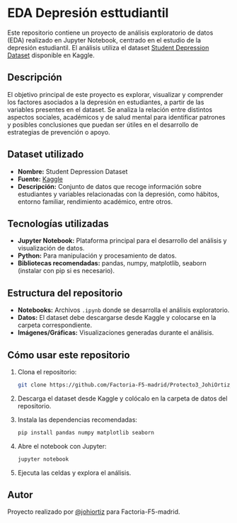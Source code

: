 # EDA Depresión esttudiantil

Este repositorio contiene un proyecto de análisis exploratorio de datos (EDA) realizado en Jupyter Notebook, centrado en el estudio de la depresión estudiantil. El análisis utiliza el dataset [Student Depression Dataset](https://www.kaggle.com/datasets/adilshamim8/student-depression-dataset/data) disponible en Kaggle.

## Descripción

El objetivo principal de este proyecto es explorar, visualizar y comprender los factores asociados a la depresión en estudiantes, a partir de las variables presentes en el dataset. Se analiza la relación entre distintos aspectos sociales, académicos y de salud mental para identificar patrones y posibles conclusiones que puedan ser útiles en el desarrollo de estrategias de prevención o apoyo.

## Dataset utilizado

- **Nombre:** Student Depression Dataset
- **Fuente:** [Kaggle](https://www.kaggle.com/datasets/adilshamim8/student-depression-dataset/data)
- **Descripción:** Conjunto de datos que recoge información sobre estudiantes y variables relacionadas con la depresión, como hábitos, entorno familiar, rendimiento académico, entre otros.

## Tecnologías utilizadas

- **Jupyter Notebook:** Plataforma principal para el desarrollo del análisis y visualización de datos.
- **Python:** Para manipulación y procesamiento de datos.
- **Bibliotecas recomendadas:** pandas, numpy, matplotlib, seaborn (instalar con pip si es necesario).

## Estructura del repositorio

- **Notebooks:** Archivos `.ipynb` donde se desarrolla el análisis exploratorio.
- **Datos:** El dataset debe descargarse desde Kaggle y colocarse en la carpeta correspondiente.
- **Imágenes/Gráficas:** Visualizaciones generadas durante el análisis.

## Cómo usar este repositorio

1. Clona el repositorio:
   ```bash
   git clone https://github.com/Factoria-F5-madrid/Protecto3_JohiOrtiz_EDA.git
   ```

2. Descarga el dataset desde Kaggle y colócalo en la carpeta de datos del repositorio.

3. Instala las dependencias recomendadas:
   ```bash
   pip install pandas numpy matplotlib seaborn
   ```

4. Abre el notebook con Jupyter:
   ```bash
   jupyter notebook
   ```

5. Ejecuta las celdas y explora el análisis.

## Autor

Proyecto realizado por [@johiortiz](https://github.com/johiortiz) para Factoria-F5-madrid.

